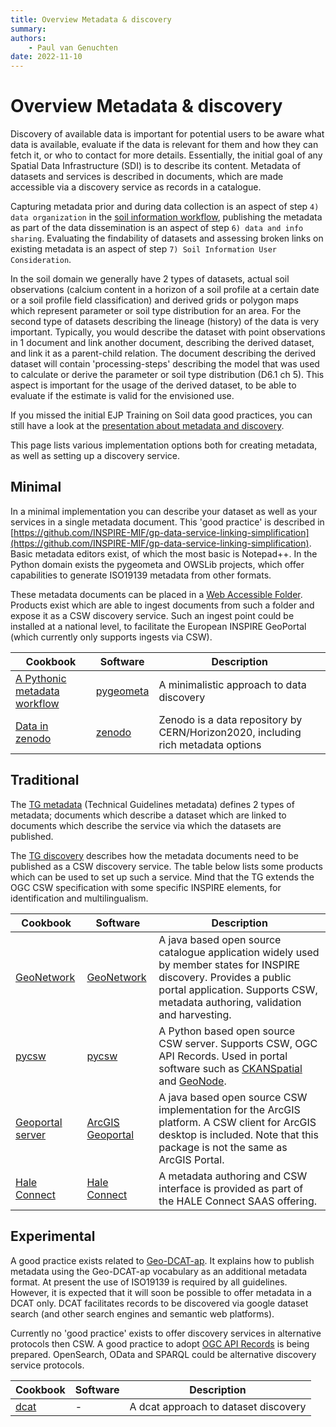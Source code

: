 ```yaml
---
title: Overview Metadata & discovery
summary: 
authors:
    - Paul van Genuchten
date: 2022-11-10
---
```


# Overview Metadata & discovery

Discovery of available data is important for potential users to be aware what data is available, evaluate if the data is relevant for them and how they can fetch it, or who to contact for more details. Essentially, the initial goal of any Spatial Data Infrastructure (SDI) is to describe its content. Metadata of datasets and services is described in documents, which are made accessible via a discovery service as records in a catalogue.

Capturing metadata prior and during data collection is an aspect of step `4) data organization` in the [soil information workflow](https://www.isric.org/index.php/utilise/community-practice), publishing the metadata as part of the data dissemination is an aspect of step `6) data and info sharing`. Evaluating the findability of datasets and assessing broken links on existing metadata is an aspect of step `7) Soil Information User Consideration`.

In the soil domain we generally have 2 types of datasets, actual soil observations (calcium content in a horizon of a soil profile at a certain date or a soil profile field classification) and derived grids or polygon maps which represent parameter or soil type distribution for an area. For the second type of datasets describing the lineage (history) of the data is very important. Typically, you would describe the dataset with point observations in 1 document and link another document, describing the derived dataset, and link it as a parent-child relation. The document describing the derived dataset will contain 'processing-steps' describing the model that was used to calculate or derive the parameter or soil type distribution (D6.1 ch 5). This aspect is important for the usage of the derived dataset, to be able to evaluate if the estimate is valid for the envisioned use.

If you missed the initial EJP Training on Soil data good practices, you can still have a look at the [presentation about metadata and discovery](https://wur.yuja.com/V/Video?v=186423&node=793652&a=1324462841&autoplay=1).

This page lists various implementation options both for creating metadata, as well as setting up a discovery service.

## Minimal

In a minimal implementation you can describe your dataset as well as your services in a single metadata document. This 'good practice' is described in [https://github.com/INSPIRE-MIF/gp-data-service-linking-simplification](https://github.com/INSPIRE-MIF/gp-data-service-linking-simplification). Basic metadata editors exist, of which the most basic is Notepad++. In the Python domain exists the pygeometa and OWSLib projects, which offer capabilities to generate ISO19139 metadata from other formats.

These metadata documents can be placed in a [Web Accessible Folder](https://ioos.github.io/catalog/pages/registry/waf_creation/). Products exist which are able to ingest documents from such a folder and expose it as a CSW discovery service. Such an ingest point could be installed at a national level, to facilitate the European INSPIRE GeoPortal (which currently only supports ingests via CSW).

| Cookbook | Software | Description |
| --- | ---| --- |
| [A Pythonic metadata workflow](tools/pygeometa.md) | [pygeometa](https://geopython.github.io/pygeometa) | A minimalistic approach to data discovery |
| [Data in zenodo](tools/zenodo.md) | [zenodo](https://zenodo.org) | Zenodo is a data repository by CERN/Horizon2020, including rich metadata options |

## Traditional

The [TG metadata](https://inspire.ec.europa.eu/id/document/tg/metadata-iso19139) (Technical Guidelines metadata) defines 2 types of metadata; documents which describe a dataset which are linked to documents which describe the service via which the datasets are published.

The [TG discovery](https://inspire.ec.europa.eu/documents/technical-guidance-implementation-inspire-discovery-services-0) describes how the metadata documents need to be published as a CSW discovery service. The table below lists some products which can be used to set up such a service. Mind that the TG extends the OGC CSW specification with some specific INSPIRE elements, for identification and multilingualism.

| Cookbook | Software | Description |
| --- | ---| --- |
| [GeoNetwork](tools/geonetwork.md) | [GeoNetwork](https://www.geonetwork-opensource.org/) | A java based open source catalogue application widely used by member states for INSPIRE discovery. Provides a public portal application. Supports CSW, metadata authoring, validation and harvesting. |
| [pycsw](tools/pycsw.md) | [pycsw](https://pycsw.org/) | A Python based open source CSW server. Supports CSW, OGC API Records. Used in portal software such as [CKAN](https://github.com/ckan/ckanext-spatial)[Spatial](https://github.com/ckan/ckanext-spatial) and [GeoNode](https://geonode.org/). |
| [Geoportal server](tools/geoportal-server.md) | [ArcGIS Geoportal](https://github.com/Esri/geoportal-server) | A java based open source CSW implementation for the ArcGIS platform. A CSW client for ArcGIS desktop is included. Note that this package is not the same as ArcGIS Portal. |
| [Hale Connect](tools/hale-connect.md) | [Hale Connect](https://www.wetransform.to/products/haleconnect/) | A metadata authoring and CSW interface is provided as part of the HALE Connect SAAS offering. |

## Experimental

A good practice exists related to [Geo-DCAT-ap](https://inspire.ec.europa.eu/good-practice/geodcat-ap). It explains how to publish metadata using the Geo-DCAT-ap vocabulary as an additional metadata format. At present the use of ISO19139 is required by all guidelines. However, it is expected that it will soon be possible to offer metadata in a DCAT only. DCAT facilitates records to be discovered via google dataset search (and other search engines and semantic web platforms).

Currently no 'good practice' exists to offer discovery services in alternative protocols then CSW. A good practice to adopt [OGC API Records](https://ogcapi.ogc.org/records/) is being prepared. OpenSearch, OData and SPARQL could be alternative discovery service protocols.

| Cookbook | Software | Description |
| --- | ---| --- |
| [dcat](tools/dcat.md) | - | A dcat approach to dataset discovery |
